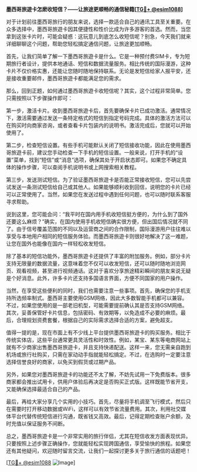 **墨西哥旅遊卡怎麽收短信？——让旅途更顺畅的通信秘籍[[TG💪+ @esim1088](https://t.me/s/esim1088)]**

对于计划前往墨西哥旅行的朋友来说，选择一款适合自己的通讯工具至关重要。在众多选择中，墨西哥旅遊卡因其便捷性和性价比成为许多游客的首选。然而，当您拿到这张卡片时，可能会疑惑：这玩意儿到底怎么收短信呢？别急，今天我们就来详细聊聊这个问题，帮助您轻松搞定通信问题，让旅途更加顺畅。

首先，让我们简单了解一下墨西哥旅遊卡是什么。它是一种预付费SIM卡，专为短期旅行者设计，提供本地通话、短信和数据流量服务。相比传统的国际漫游，这种卡片不仅价格实惠，还能让您随时随地保持联系。无论是发短信给家人报平安，还是接收重要邮件，墨西哥旅遊卡都能满足您的需求。

那么，回到正题，如何通过墨西哥旅遊卡收短信呢？其实，这个过程非常简单。您只需按照以下步骤操作即可：

第一步，激活卡片。收到墨西哥旅遊卡后，首先要确保卡片已成功激活。通常情况下，激活需要通过发送一条特定格式的短信到指定号码完成。具体的激活方法可以在购买时向商家咨询，或者查看卡片包装内的说明书。激活完成后，您就可以开始使用了。

第二步，检查短信设置。有些手机可能默认关闭了短信接收功能，因此在使用墨西哥旅遊卡前，建议您手动检查一下手机的短信设置。一般来说，打开手机的“设置”菜单，找到“短信”或“消息”选项，确保其处于开启状态即可。如果您不确定具体的操作步骤，可以查阅手机说明书或上网搜索相关教程。

第三步，发送测试短信。为了验证墨西哥旅遊卡是否能正常接收短信，您可以先尝试发送一条测试短信给自己或其他人。如果能够顺利收到回信，说明您的卡片已经可以正常使用了。当然，如果您在发送过程中遇到任何问题，也可以随时联系客服寻求帮助。

说到这里，您可能会问：“我平时在国内用手机收短信挺方便的，为什么到了国外还要这么麻烦？”确实，在国内使用手机收短信确实很方便，但出国后情况就不同了。由于信号覆盖范围的不同以及运营商之间的合作限制，国际漫游用户往往难以享受与本地用户相同的短信服务体验。而墨西哥旅遊卡则很好地解决了这一难题，让您在国外也能像在国内一样轻松收发短信。

除了基本的短信功能外，墨西哥旅遊卡还提供了丰富的附加服务。例如，部分卡片支持无限量的数据流量，这意味着您不仅可以收发短信，还可以随时随地浏览网页、观看视频，甚至进行视频通话。这对于喜欢分享旅途精彩瞬间的朋友来说无疑是个好消息。此外，许多卡片还支持多国语言界面，方便不同国家的用户操作。

当然，在享受这些便利的同时，我们也需要注意一些事项。首先，确保您的手机支持所选频率制式。墨西哥主要使用GSM网络，因此大多数智能手机都可以兼容。不过，如果您使用的是一部老旧机型，可能需要提前确认其是否支持GSM网络。其次，妥善保管好卡片信息，包括密码、有效期等，以免造成不必要的麻烦。最后，合理规划资费套餐，根据自己的实际需求选择合适的方案，避免超支。

值得一提的是，现在市面上有不少线上平台提供墨西哥旅遊卡的购买服务。相比于传统实体店，这些平台通常更具灵活性和时效性。例如，某宝、某东等电商网站上就有不少商家出售墨西哥旅遊卡，并且支持快递配送。这样一来，您无需亲自跑到机场或旅行社购买，只需在家动动手指就能轻松搞定。不过，在选购时一定要注意选择信誉良好的商家，以免买到假货或过期产品。

另外，如果您对墨西哥旅遊卡的功能还不太了解，不妨先试用一下免费版本。很多商家都会推出试用卡，供用户体验后再决定是否购买正式版。这样既能节省开支，又能确保选择最适合自己的产品。

最后，再给大家分享几个实用的小技巧。首先，尽量将手机调至飞行模式，然后只在需要时打开移动数据或WiFi，这样可以有效节省流量费用。其次，利用社交媒体平台代替传统短信进行沟通，既省钱又高效。最后，记得定期检查账户余额，及时充值以保证服务不间断。

总之，墨西哥旅遊卡是一个非常实用的旅行伴侣，尤其在短信收发方面表现优异。只要按照上述步骤正确操作，您就能轻松实现跨国通信，享受愉快的旅程。如果您还有其他疑问，欢迎随时留言交流，让我们一起探讨更多关于旅行通信的话题吧！

[[TG💪+ @esim1088](https://t.me/s/esim1088) ![Image](https://i.postimg.cc/4NQfJmqS/Snipaste-2025-05-13-00-14-12.png)]